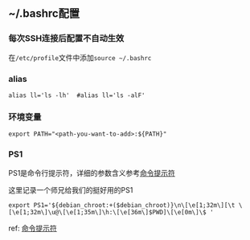 ## ~/.bashrc配置

### 每次SSH连接后配置不自动生效

在`/etc/profile`文件中添加`source ~/.bashrc`

### alias

```shell
alias ll='ls -lh'  #alias ll='ls -alF'
```

### 环境变量

```shell
export PATH="<path-you-want-to-add>:${PATH}"
```

### PS1

PS1是命令行提示符，详细的参数含义参考[命令提示符](https://wangdoc.com/bash/prompt.html)

这里记录一个师兄给我们的挺好用的PS1

```shell
export PS1='${debian_chroot:+($debian_chroot)}\n\[\e[1;32m\][\t \[\e[1;32m\]\u@\[\e[1;35m\]\h:\[\e[36m\]$PWD]\[\e[0m\]\$ '
```

ref: [命令提示符](https://wangdoc.com/bash/prompt.html)